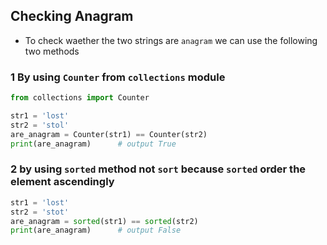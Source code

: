 ## Checking Anagram
- To check waether the two strings are `anagram` we can use the following two methods

### 1 By using `Counter` from `collections` module

```python
from collections import Counter

str1 = 'lost'
str2 = 'stol'
are_anagram = Counter(str1) == Counter(str2)
print(are_anagram)      # output True
```
### 2 by using `sorted` method not `sort` because `sorted` order the element ascendingly
```python
str1 = 'lost'
str2 = 'stot'
are_anagram = sorted(str1) == sorted(str2)
print(are_anagram)      # output False
```